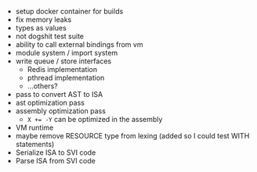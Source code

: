 - setup docker container for builds
- fix memory leaks
- types as values
- not dogshit test suite
- ability to call external bindings from vm
- module system / import system
- write queue / store interfaces
    - Redis implementation
    - pthread implementation
    - ...others?
- pass to convert AST to ISA
- ast optimization pass
- assembly optimization pass
  - `X += -Y` can be optimized in the assembly
- VM runtime
- maybe remove RESOURCE type from lexing (added so I could test WITH statements)
- Serialize ISA to SVI code
- Parse ISA from SVI code
